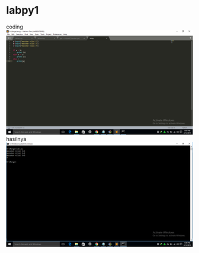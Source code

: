 # labpy1

coding
![hasilnya](https://github.com/Delyaniputri/labpy1/blob/master/1.png)
hasilnya
![hasilnya](https://github.com/Delyaniputri/labpy1/blob/master/2.png)